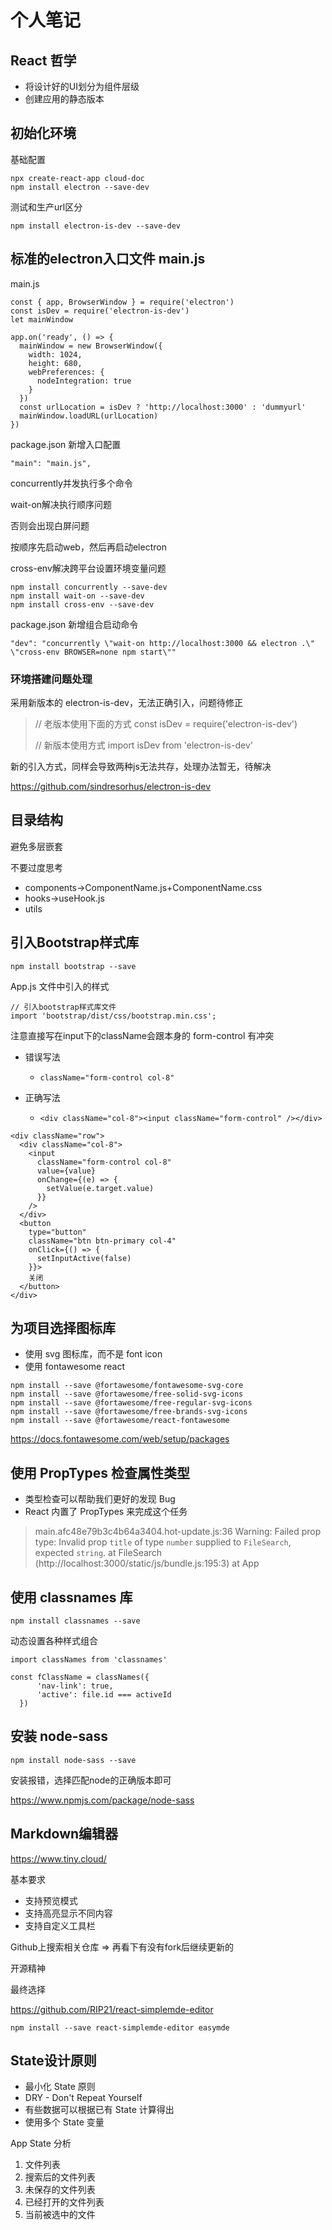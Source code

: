 # 个人笔记


## React 哲学

- 将设计好的UI划分为组件层级
- 创建应用的静态版本


## 初始化环境


基础配置

```shell
npx create-react-app cloud-doc
npm install electron --save-dev
```

测试和生产url区分

```
npm install electron-is-dev --save-dev
```


## 标准的electron入口文件 main.js


main.js


```
const { app, BrowserWindow } = require('electron')
const isDev = require('electron-is-dev')
let mainWindow

app.on('ready', () => {
  mainWindow = new BrowserWindow({
    width: 1024,
    height: 680,
    webPreferences: {
      nodeIntegration: true
    }
  })
  const urlLocation = isDev ? 'http://localhost:3000' : 'dummyurl'
  mainWindow.loadURL(urlLocation)
})
```

package.json 新增入口配置

```
"main": "main.js",
```

concurrently并发执行多个命令

wait-on解决执行顺序问题

否则会出现白屏问题

按顺序先启动web，然后再启动electron

cross-env解决跨平台设置环境变量问题

```
npm install concurrently --save-dev
npm install wait-on --save-dev
npm install cross-env --save-dev
```

package.json 新增组合启动命令

```
"dev": "concurrently \"wait-on http://localhost:3000 && electron .\" \"cross-env BROWSER=none npm start\""
```


### 环境搭建问题处理


采用新版本的 electron-is-dev，无法正确引入，问题待修正

> // 老版本使用下面的方式
> const isDev = require('electron-is-dev')
>
> // 新版本使用方式
> import isDev from 'electron-is-dev'


新的引入方式，同样会导致两种js无法共存，处理办法暂无，待解决

https://github.com/sindresorhus/electron-is-dev


## 目录结构

避免多层嵌套

不要过度思考

- components->ComponentName.js+ComponentName.css
- hooks->useHook.js
- utils



## 引入Bootstrap样式库


```
npm install bootstrap --save
```

App.js 文件中引入的样式

```
// 引入bootstrap样式库文件
import 'bootstrap/dist/css/bootstrap.min.css';
```


注意直接写在input下的className会跟本身的 form-control 有冲突


- 错误写法
  - `className="form-control col-8"`

- 正确写法
  - `<div className="col-8"><input className="form-control" /></div>`


```
<div className="row">
  <div className="col-8">
    <input
      className="form-control col-8"
      value={value}
      onChange={(e) => {
        setValue(e.target.value)
      }}
    />
  </div>
  <button
    type="button"
    className="btn btn-primary col-4"
    onClick={() => {
      setInputActive(false)
    }}>
    关闭
  </button>
</div>
```


## 为项目选择图标库

- 使用 svg 图标库，而不是 font icon
- 使用 fontawesome react

```
npm install --save @fortawesome/fontawesome-svg-core
npm install --save @fortawesome/free-solid-svg-icons
npm install --save @fortawesome/free-regular-svg-icons
npm install --save @fortawesome/free-brands-svg-icons
npm install --save @fortawesome/react-fontawesome
```

https://docs.fontawesome.com/web/setup/packages


## 使用 PropTypes 检查属性类型


- 类型检查可以帮助我们更好的发现 Bug
- React 内置了 PropTypes 来完成这个任务 

> main.afc48e79b3c4b64a3404.hot-update.js:36 Warning: Failed prop type: Invalid prop `title` of type `number` supplied to `FileSearch`, expected `string`.
> at FileSearch (http://localhost:3000/static/js/bundle.js:195:3)
> at App


## 使用 classnames 库


```
npm install classnames --save
```

动态设置各种样式组合

```
import classNames from 'classnames'

const fClassName = classNames({
      'nav-link': true,
      'active': file.id === activeId
  })
```


## 安装 node-sass

```
npm install node-sass --save
```

安装报错，选择匹配node的正确版本即可

https://www.npmjs.com/package/node-sass


## Markdown编辑器

https://www.tiny.cloud/

基本要求

- 支持预览模式
- 支持高亮显示不同内容
- 支持自定义工具栏

Github上搜索相关仓库 => 再看下有没有fork后继续更新的

开源精神

最终选择

https://github.com/RIP21/react-simplemde-editor

```
npm install --save react-simplemde-editor easymde
```


## State设计原则

- 最小化 State 原则
- DRY - Don't Repeat Yourself
- 有些数据可以根据已有 State 计算得出
- 使用多个 State 变量


App State 分析

1. 文件列表
2. 搜索后的文件列表
3. 未保存的文件列表
4. 已经打开的文件列表
5. 当前被选中的文件

